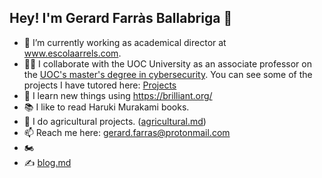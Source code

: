 ## Hey! I'm Gerard Farràs Ballabriga 👋

- 🔭 I’m currently working as academical director at www.escolaarrels.com.
- 👨‍🏫 I collaborate with the UOC University as an associate professor on the [UOC's master's degree in cybersecurity](https://www.uoc.edu/ca/estudis/masters/master-universitari-ciberseguretat-privadesa). You can see some of the projects I have tutored here: [Projects](https://openaccess.uoc.edu/browse?type=author&authority=3a61c5e6-7445-428a-a2af-7b3e2870e61d)
- 🌱 I learn new things using https://brilliant.org/
- 📚 I like to read Haruki Murakami books.
- 🌿 I do agricultural projects. ([agricultural.md](https://github.com/gfarrasb/gfarrasb/blob/main/agricultural.md))
- 📫 Reach me here: gerard.farras@protonmail.com
- 🏍️
- ✍️ [blog.md](https://github.com/gfarrasb/gfarrasb/blob/main/blog.md)
